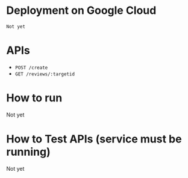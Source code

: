 # Deployment on Google Cloud

```Not yet```

# APIs

* ```POST /create```
* ```GET /reviews/:targetid```

# How to run

Not yet

# How to Test APIs (service must be running)

Not yet
